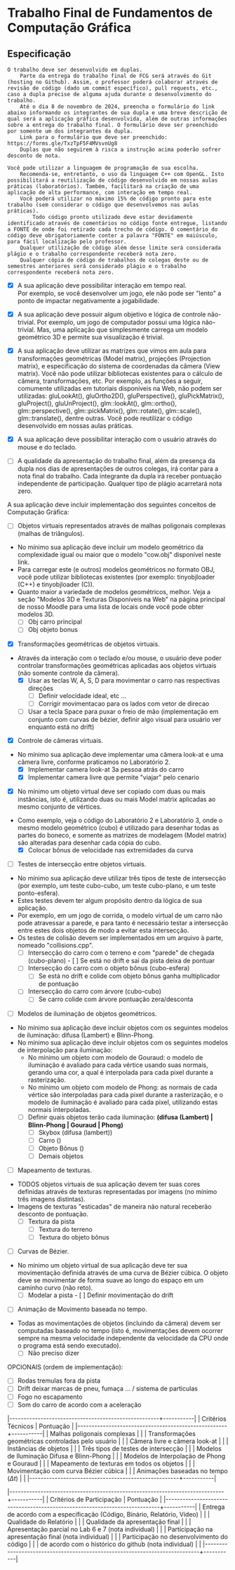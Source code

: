 # Trabalho Final de Fundamentos de Computação Gráfica

## Especificação
    O trabalho deve ser desenvolvido em duplas.
        Parte da entrega do trabalho final de FCG será através do Git (hosting no Github). Assim, o professor poderá colaborar através de revisão de código (dado um commit específico), pull requests, etc., caso a dupla precise de alguma ajuda durante o desenvolvimento do trabalho.
        Até o dia 8 de novembro de 2024, preencha o formulário do link abaixo informando os integrantes de sua dupla e uma breve descrição de qual será a aplicação gráfica desenvolvida, além de outras informações sobre a entrega do trabalho final. O formulário deve ser preenchido por somente um dos integrantes da dupla.
        Link para o formulário que deve ser preenchido: https://forms.gle/TxzTpF5F4MVsvnUg8
        Duplas que não seguirem à risca a instrução acima poderão sofrer desconto de nota.

    Você pode utilizar a linguagem de programação de sua escolha.
        Recomenda-se, entretanto, o uso da linguagem C++ com OpenGL. Isto possibilitará a reutilização de código desenvolvido em nossas aulas práticas (laboratórios). Também, facilitará na criação de uma aplicação de alta performance, com interação em tempo real.
        Você poderá utilizar no máximo 15% de código pronto para este trabalho (sem considerar o código que desenvolvemos nas aulas práticas).
            Todo código pronto utilizado deve estar devidamente identificado através de comentários no código fonte entregue, listando a FONTE de onde foi retirado cada trecho de código. O comentário do código deve obrigatoriamente conter a palavra "FONTE" em maiúsculo, para fácil localização pelo professor.
        Qualquer utilização de código além desse limite será considerada plágio e o trabalho correspondente receberá nota zero.
        Qualquer cópia de código de trabalhos de colegas deste ou de semestres anteriores será considerado plágio e o trabalho correspondente receberá nota zero.

- [X]    A sua aplicação deve possibilitar interação em tempo real.	      
		Por exemplo, se você desenvolver um jogo, ele não pode ser "lento" a ponto de impactar negativamente a jogabilidade.

- [X]    A sua aplicação deve possuir algum objetivo e lógica de controle não-trivial.
		Por exemplo, um jogo de computador possui uma lógica não-trivial. Mas, uma aplicação que simplesmente carrega um modelo geométrico 3D e permite sua visualização é trivial.

- [X]    A sua aplicação deve utilizar as matrizes que vimos em aula para transformações geométricas (Model matrix), projeções (Projection matrix), e especificação do sistema de coordenadas da câmera (View matrix).
	        Você não pode utilizar bibliotecas existentes para o cálculo de câmera, transformações, etc. Por exemplo, as funções a seguir, comumente utilizadas em tutoriais disponíveis na Web, não podem ser utilizadas:
	            gluLookAt(), gluOrtho2D(), gluPerspective(), gluPickMatrix(), gluProject(), gluUnProject(), glm::lookAt(), glm::ortho(), glm::perspective(), glm::pickMatrix(), glm::rotate(), glm::scale(), glm::translate(), dentre outras.
	        Você pode reutilizar o código desenvolvido em nossas aulas práticas.

- [X]    A sua aplicação deve possibilitar interação com o usuário através do mouse e do teclado.

- [ ]    A qualidade da apresentação do trabalho final, além da presença da dupla nos dias de apresentações de outros colegas, irá contar para a nota final do trabalho. Cada integrante da dupla irá receber pontuação independente de participação. Qualquer tipo de plágio acarretará nota zero.

A sua aplicação deve incluir implementação dos seguintes conceitos de Computação Gráfica:

- [ ]    Objetos virtuais representados através de malhas poligonais complexas (malhas de triângulos).
- No mínimo sua aplicação deve incluir um modelo geométrico da complexidade igual ou maior que o modelo "cow.obj" disponível neste link.
- Para carregar este (e outros) modelos geométricos no formato OBJ, você pode utilizar bibliotecas existentes (por exemplo: tinyobjloader (C++) e tinyobjloader (C)).
- Quanto maior a variedade de modelos geométricos, melhor. Veja a seção "Modelos 3D e Texturas Disponíveis na Web" na página principal de nosso Moodle para uma lista de locais onde você pode obter modelos 3D.
	- [ ] Obj carro principal
	- [ ] Obj objeto bonus
		
- [X]    Transformações geométricas de objetos virtuais.
- Através da interação com o teclado e/ou mouse, o usuário deve poder controlar transformações geométricas aplicadas aos objetos virtuais (não somente controle da câmera).
	- [X] Usar as teclas W, A, S, D para movimentar o carro nas respectivas direções
		- [ ] Definir velocidade ideal, etc ...
		- [ ] Corrigir movimentacao para os lados com vetor de direcao
	- [ ] Usar a tecla Space para puxar o freio de mão (implementação em conjunto com curvas de bézier, definir algo visual para usuário ver enquanto está no drift)  		

- [X]    Controle de câmeras virtuais.
- No mínimo sua aplicação deve implementar uma câmera look-at e uma câmera livre, conforme praticamos no Laboratório 2.
	- [X] Implementar camera look-at 3a pessoa atrás do carro
	- [X] Implementar camera livre que permite "viajar" pelo cenario

- [X]    No mínimo um objeto virtual deve ser copiado com duas ou mais instâncias, isto é, utilizando duas ou mais Model matrix aplicadas ao mesmo conjunto de vértices.
- Como exemplo, veja o código do Laboratório 2 e Laboratório 3, onde o mesmo modelo geométrico (cubo) é utilizado para desenhar todas as partes do boneco, e somente as matrizes de modelagem (Model matrix) são alteradas para desenhar cada cópia do cubo.
	- [X] Colocar bônus de velocidade nas extremidades da curva

- [ ]    Testes de intersecção entre objetos virtuais.
- No mínimo sua aplicação deve utilizar três tipos de teste de intersecção (por exemplo, um teste cubo-cubo, um teste cubo-plano, e um teste ponto-esfera).
- Estes testes devem ter algum propósito dentro da lógica de sua aplicação.
- Por exemplo, em um jogo de corrida, o modelo virtual de um carro não pode atravessar a parede, e para tanto é necessário testar a intersecção entre estes dois objetos de modo a evitar esta intersecção.
- Os testes de colisão devem ser implementados em um arquivo à parte, nomeado "collisions.cpp".
	- [ ] Intersecção do carro com o terreno e com "parede" de chegada (cubo-plano)
			- [ ] Se está no drift e sai da pista deixa de pontuar
	- [ ] Intersecção do carro com o objeto bônus (cubo-esfera)
		- [ ] Se está no drift e colide com objeto bônus ganha multiplicador de pontuação
	- [ ] Intersecção do carro com árvore (cubo-cubo)
		- [ ] Se carro colide com árvore pontuação zera/desconta

- [ ]    Modelos de iluminação de objetos geométricos.
- No mínimo sua aplicação deve incluir objetos com os seguintes modelos de iluminação: difusa (Lambert) e Blinn-Phong.
- No mínimo sua aplicação deve incluir objetos com os seguintes modelos de interpolação para iluminação:
	- No mínimo um objeto com modelo de Gouraud: o modelo de iluminação é avaliado para cada vértice usando suas normais, gerando uma cor, a qual é interpolada para cada pixel durante a rasterização.
	- No mínimo um objeto com modelo de Phong: as normais de cada vértice são interpoladas para cada pixel durante a rasterização, e o modelo de iluminação é avaliado para cada pixel, utilizando estas normais interpoladas.
	- [ ] Definir quais objetos terão cada iluminação: **(difusa (Lambert) | Blinn-Phong | Gouraud | Phong)**
		- [ ] Skybox (difusa (lambert))
		- [ ] Carro ()
		- [ ] Objeto Bônus ()
		- [ ] Demais objetos

- [ ]    Mapeamento de texturas.
- TODOS objetos virtuais de sua aplicação devem ter suas cores definidas através de texturas representadas por imagens (no mínimo três imagens distintas).
- Imagens de texturas "esticadas" de maneira não natural receberão desconto de pontuação.
	- [ ] Textura da pista
		- [ ] Textura do terreno
		- [ ] Textura do objeto bônus

- [ ]    Curvas de Bézier.
- No mínimo um objeto virtual de sua aplicação deve ter sua movimentação definida através de uma curva de Bézier cúbica. O objeto deve se movimentar de forma suave ao longo do espaço em um caminho curvo (não reto).
	- [ ] Modelar a pista
			- [ ] Definir movimentação do drift
- [ ]    Animação de Movimento baseada no tempo.
- Todas as movimentações de objetos (incluindo da câmera) devem ser computadas baseado no tempo (isto é, movimentações devem ocorrer sempre na mesma velocidade independente da velocidade da CPU onde o programa está sendo executado).
	- [ ] Não preciso dizer

OPCIONAIS (ordem de implementação):
- [ ] Rodas tremulas fora da pista
- [ ] Drift deixar marcas de pneu, fumaça ... / sistema de particulas
- [ ] Fogo no escapamento
- [ ] Som do carro de acordo com a aceleração

|-----------------------------------------------------+-----------|
| Critérios Técnicos                                  | Pontuação |
|-----------------------------------------------------+-----------|
| Malhas poligonais complexas                         |           |
| Transformações geométricas controladas pelo usuário |           |
| Câmera livre e câmera look-at                       |           |
| Instâncias de objetos                               |           |
| Três tipos de testes de intersecção                 |           |
| Modelos de Iluminação Difusa e Blinn-Phong          |           |
| Modelos de Interpolação de Phong e Gouraud          |           |
| Mapeamento de texturas em todos os objetos          |           |
| Movimentação com curva Bézier cúbica                |           |
| Animações baseadas no tempo ($\Delta t$)            |           |
|-----------------------------------------------------+-----------|


|----------------------------------------------------------------------------+-----------|
| Critérios de Participação                                                  | Pontuação |
|----------------------------------------------------------------------------+-----------|
| Entrega de acordo com a especificação (Código, Binário, Relatório, Vídeo)  |           |
| Qualidade do Relatório                                                     |           |
| Qualidade da apresentação final                                            |           |
| Apresentação parcial no Lab 6 e 7 (nota individual)                        |           |
| Participação na apresentação final (nota individual)                       |           |
| Participação no desenvolvimento do código                                  |           |
|   de acordo com o histórico do github (nota individual)                    |           |
|----------------------------------------------------------------------------+-----------|
	
